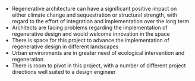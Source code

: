 - Regenerative architecture can have a significant positive impact on either climate change and sequestration or structural strength, with regard to the effort of integration and implementation over the long term
- Architects are facing problems regarding the implementation of regenerative design and would welcome innovation in the space
- There is space for this project to advance the implementation of regenerative design in different landscapes
- Urban environments are in greater need of ecological intervention and regeneration
- There is room to pivot in this project, with a number of different project directions well suited to a design engineer